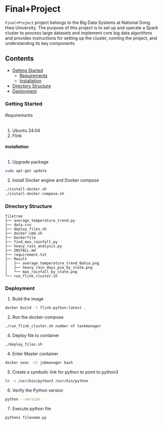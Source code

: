 # Final+Project

`Final+Project` project belongs to the Big Data Systems at National Dong Hwa University. The purpose of this project is to set up and operate a Spark cluster to process large datasets and implement core big data algorithms and provides instructions for setting up the cluster, running the project, and understanding its key components


## Contents

- [Getting Started](#Getting-Started)
  - [Requirements](#Requirements)
  - [Installation](#Installation)
- [Directory Structure](#Directory-Structure)
- [Deployment](#Deployment)

### Getting Started

###### Requirements

1. Ubuntu 24.04
2. Flink

###### **Installation**

1. Upgrade package

```sh
sudo apt-get update
```

2. Install Docker engine and Docker compose

```sh
./install-docker.sh
./install-docker-compose.sh
```

### Directory Structure

```
filetree 
├── average_temperature_trend.py
├── data.csv
├── deploy_files.sh
├── docker-cmd.sh
├── Dockerfile
├── find_max_rainfall.py
├── heavy_rain_analysis.py
├── INSTALL.md
├── requirement.txt
├── Result
│   ├── average_temperature_trend_Bahia.png
│   ├── heavy_rain_days_pie_by_state.png
│   └── max_rainfall_by_state.png
└── run_flink_cluster.sh
```

### Deployment

1. Build the image

```sh
docker build -t flink-python:latest .
```

2. Run the docker-compose

```sh
./run_flink_cluster.sh number of taskmanager
```

4. Deploy file to container

```sh
./deploy_files.sh
```

4. Enter Master container

```sh
docker exec -it jobmanager bash
```

5. Create a symbolic link for python to point to python3

```sh
ln -s /usr/bin/python3 /usr/bin/python
```

6. Verify the Python version

```sh
python --version
```

7. Execute python file

```sh
pythons filename.py
```